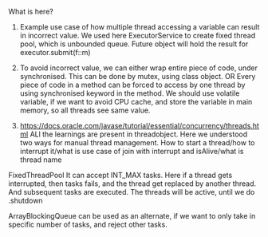 What is here?

1) Example use case of how multiple thread accessing a variable can result in incorrect value. We used here 
ExecutorService to create fixed thread pool, which is unbounded queue. 
Future object will hold the result for executor.submit(f::m)
2) To avoid incorrect value, we can either wrap entire piece of code, under synchronised. This can
be done by mutex, using class object. 
OR
Every piece of code in a method can be forced to access by one thread by using synchronised keyword in the method.
We should use volatile variable, if we want to avoid CPU cache, and store the variable in main 
memory, so all threads see same value.

3) https://docs.oracle.com/javase/tutorial/essential/concurrency/threads.html
ALl the learnings are present in threadobject. Here we understood two ways for manual thread management.
How to start a thread/how to interrupt it/what is use case of join with interrupt and isAlive/what is thread name 

FixedThreadPool
It can accept INT_MAX tasks.
Here if a thread gets interrupted, then tasks fails, and the thread get replaced by another thread.
And subsequent tasks are executed. The threads will be active, until we do .shutdown

ArrayBlockingQueue can be used as an alternate, if we want to only take in specific number of tasks, and 
reject other tasks.